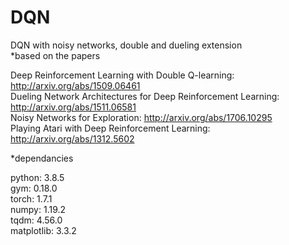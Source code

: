 # DQN
DQN with noisy networks, double and dueling extension
<br/>
*based on the papers <br/>

Deep Reinforcement Learning with Double Q-learning: http://arxiv.org/abs/1509.06461 <br/>
Dueling Network Architectures for Deep Reinforcement Learning: http://arxiv.org/abs/1511.06581 <br/>
Noisy Networks for Exploration: http://arxiv.org/abs/1706.10295 <br/>
Playing Atari with Deep Reinforcement Learning: http://arxiv.org/abs/1312.5602 <br/>

*dependancies <br/>

python: 3.8.5 <br/>
gym: 0.18.0 <br/>
torch: 1.7.1 <br/>
numpy: 1.19.2 <br/>
tqdm: 4.56.0 <br/>
matplotlib: 3.3.2 <br/>

